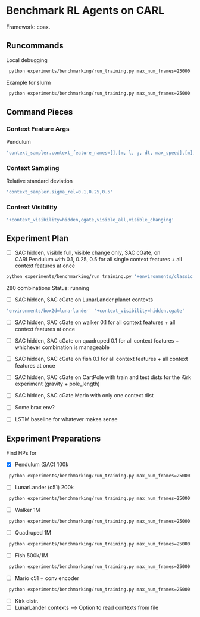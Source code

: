 # Benchmark RL Agents on CARL
Framework: coax.

## Runcommands
Local debugging
```bash
 python experiments/benchmarking/run_training.py max_num_frames=25000 '+environments/classic_control=pendulum' '+context_visibility=hidden' 'wandb.debug=true'
```

Example for slurm
```bash
 python experiments/benchmarking/run_training.py max_num_frames=25000 '+environments/classic_control=pendulum' '+context_visibility=hidden' 'wandb.debug=true' 'seed=range(1,11)' '+slurm=cpushort' -m
```

## Command Pieces

### Context Feature Args
Pendulum
```bash
'context_sampler.context_feature_names=[],[m, l, g, dt, max_speed],[m],[g],[l],[dt],[max_speed]'
```

### Context Sampling
Relative standard deviation
```bash
'context_sampler.sigma_rel=0.1,0.25,0.5'
```

### Context Visibility
```bash
'+context_visibility=hidden,cgate,visible_all,visible_changing'
```


## Experiment Plan
- [ ] SAC hidden, visible full, visible change only, SAC cGate, on CARLPendulum with 0.1, 0.25, 0.5 for all single context features + all context features at once
```bash
python experiments/benchmarking/run_training.py '+environments/classic_control=pendulum' 'seed=range(1,11)' '+context_visibility=hidden,cgate,visible_all,visible_changing' 'context_sampler.context_feature_names=[],[m, l, g, dt, max_speed],[m],[g],[l],[dt],[max_speed]' 'context_sampler.sigma_rel=0.1,0.25,0.5' '+slurm=cpushort' 'hydra.launcher.timeout_min=240' -m
```
280 combinations
Status: running

- [ ] SAC hidden, SAC cGate on LunarLander planet contexts
```bash
'environments/box2d=lunarlander' '+context_visibility=hidden,cgate'
```
- [ ] SAC hidden, SAC cGate on walker 0.1 for all context features + all context features at once
- [ ] SAC hidden, SAC cGate on quadruped 0.1 for all context features + whichever combination is manageable
- [ ] SAC hidden, SAC cGate on fish 0.1 for all context features + all context features at once
- [ ] SAC hidden, SAC cGate on CartPole with train and test dists for the Kirk experiment (gravity + pole_length)
- [ ] SAC hidden, SAC cGate Mario with only one context dist
- [ ] Some brax env?
- [ ] LSTM baseline for whatever makes sense


## Experiment Preparations
Find HPs for
- [x] Pendulum (SAC) 100k
```bash
 python experiments/benchmarking/run_training.py max_num_frames=25000 '+environments/classic_control=pendulum' '+context_visibility=hidden' 'wandb.debug=true' 
```
- [ ] LunarLander (c51) 200k
```bash
 python experiments/benchmarking/run_training.py max_num_frames=25000 '+environments/box2d=lunarlander' '+context_visibility=hidden' 'wandb.debug=true' '+algorithm=c51'
```
- [ ] Walker 1M
```bash
 python experiments/benchmarking/run_training.py max_num_frames=25000 '+environments/dmc=walker' '+context_visibility=hidden' 'wandb.debug=true'
```
- [ ] Quadruped 1M
```bash
 python experiments/benchmarking/run_training.py max_num_frames=25000 '+environments/dmc=quadruped' '+context_visibility=hidden' 'wandb.debug=true'
```
- [ ] Fish 500k/1M
```bash
 python experiments/benchmarking/run_training.py max_num_frames=25000 '+environments/dmc=fish' '+context_visibility=hidden' 'wandb.debug=true'
```
- [ ] Mario c51 + conv encoder
```bash
 python experiments/benchmarking/run_training.py max_num_frames=25000 '+environments/misc=mario' '+context_visibility=hidden' 'wandb.debug=true'
```


- [ ] Kirk distr.
- [ ] LunarLander contexts --> Option to read contexts from file